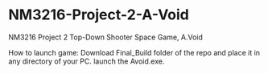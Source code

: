 # NM3216-Project-2-A-Void
NM3216 Project 2 Top-Down Shooter Space Game, A.Void


How to launch game:
Download Final_Build folder of the repo and place it in any directory of your PC. launch the Avoid.exe.

